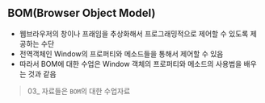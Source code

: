 ## BOM(Browser Object Model)
- 웹브라우저의 창이나 프래임을 추상화해서 프로그래밍적으로 제어할 수 있도록 제공하는 수단
- 전역객체인 Window의 프로퍼티와 메소드들을 통해서 제어할 수 있음
- 따라서 BOM에 대한 수업은 Window 객체의 프로퍼티와 메소드의 사용법을 배우는 것과 같음

> 03_ 자료들은 `BOM`의 대한 수업자료
